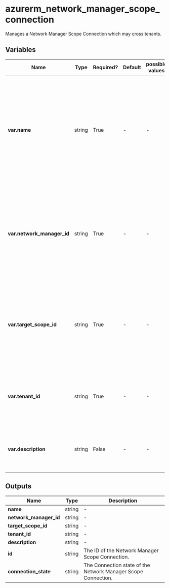 # azurerm_network_manager_scope_connection

Manages a Network Manager Scope Connection which may cross tenants.

## Variables

| Name | Type | Required? | Default  | possible values | Description |
| ---- | ---- | --------- | -------- | ----------- | ----------- |
| **var.name** | string | True | -  |  -  | Specifies the name which should be used for this Network Manager Scope Connection. Changing this forces a new Network Manager Scope Connection to be created. | 
| **var.network_manager_id** | string | True | -  |  -  | Specifies the ID of the Network Manager Scope Connection. Changing this forces a new Network Manager Scope Connection to be created. | 
| **var.target_scope_id** | string | True | -  |  -  | Specifies the Resource ID of the target scope which the Network Manager is connected to. It should be either Subscription ID or Management Group ID. | 
| **var.tenant_id** | string | True | -  |  -  | Specifies the Tenant ID of the Resource which the Network Manager is connected to. | 
| **var.description** | string | False | -  |  -  | A description of the Network Manager Scope Connection. | 



## Outputs

| Name | Type | Description |
| ---- | ---- | --------- | 
| **name** | string  | - | 
| **network_manager_id** | string  | - | 
| **target_scope_id** | string  | - | 
| **tenant_id** | string  | - | 
| **description** | string  | - | 
| **id** | string  | The ID of the Network Manager Scope Connection. | 
| **connection_state** | string  | The Connection state of the Network Manager Scope Connection. | 